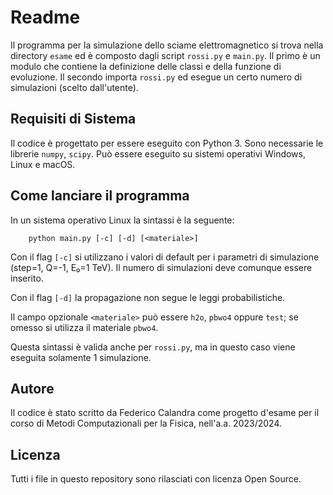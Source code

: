 # Readme
Il programma per la simulazione dello sciame elettromagnetico si trova nella directory `esame` ed è composto dagli script `rossi.py` e `main.py`. Il primo è un modulo che contiene la definizione delle classi e della funzione di evoluzione. Il secondo importa `rossi.py` ed esegue un certo numero di simulazioni (scelto dall'utente).

## Requisiti di Sistema
Il codice è progettato per essere eseguito con Python 3. Sono necessarie le librerie `numpy`, `scipy`. Può essere eseguito su sistemi operativi Windows, Linux e macOS.

## Come lanciare il programma
In un sistema operativo Linux la sintassi è la seguente:

        python main.py [-c] [-d] [<materiale>]

Con il flag `[-c]` si utilizzano i valori di default per i parametri di simulazione (step=1, Q=-1, E₀=1 TeV). Il numero di simulazioni deve comunque essere inserito.

Con il flag `[-d]` la propagazione non segue le leggi probabilistiche.

Il campo opzionale `<materiale>` può essere `h2o`, `pbwo4` oppure `test`; se omesso si utilizza il materiale `pbwo4`.

Questa sintassi è valida anche per `rossi.py`, ma in questo caso viene eseguita solamente 1 simulazione.

## Autore
Il codice è stato scritto da Federico Calandra come progetto d'esame per il corso di Metodi Computazionali per la Fisica, nell'a.a. 2023/2024.

## Licenza
Tutti i file in questo repository sono rilasciati con licenza Open Source.
